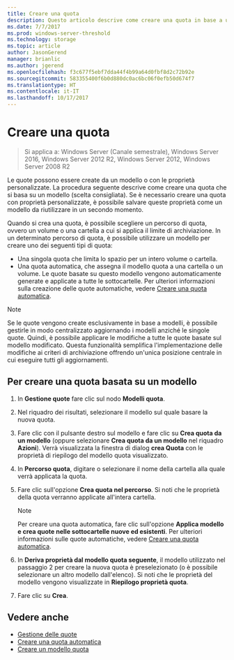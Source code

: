 ```yaml
---
title: Creare una quota
description: Questo articolo descrive come creare una quota in base a un modello
ms.date: 7/7/2017
ms.prod: windows-server-threshold
ms.technology: storage
ms.topic: article
author: JasonGerend
manager: brianlic
ms.author: jgerend
ms.openlocfilehash: f3c677f5ebf7dda44f4b99a64d0fbf8d2c72b92e
ms.sourcegitcommit: 583355400f6b0d880dc0ac6bc06f0efb50d674f7
ms.translationtype: HT
ms.contentlocale: it-IT
ms.lasthandoff: 10/17/2017
---
```

# <a name="create-a-quota"></a>Creare una quota

> Si applica a: Windows Server (Canale semestrale), Windows Server 2016, Windows Server 2012 R2, Windows Server 2012, Windows Server 2008 R2

Le quote possono essere create da un modello o con le proprietà personalizzate. La procedura seguente descrive come creare una quota che si basa su un modello (scelta consigliata). Se è necessario creare una quota con proprietà personalizzate, è possibile salvare queste proprietà come un modello da riutilizzare in un secondo momento.

Quando si crea una quota, è possibile scegliere un percorso di quota, ovvero un volume o una cartella a cui si applica il limite di archiviazione. In un determinato percorso di quota, è possibile utilizzare un modello per creare uno dei seguenti tipi di quota:

-   Una singola quota che limita lo spazio per un intero volume o cartella.
-   Una quota automatica, che assegna il modello quota a una cartella o un volume. Le quote basate su questo modello vengono automaticamente generate e applicate a tutte le sottocartelle. Per ulteriori informazioni sulla creazione delle quote automatiche, vedere [Creare una quota automatica](create-auto-apply-quota.md).


> [!Note]
> Se le quote vengono create esclusivamente in base a modelli, è possibile gestirle in modo centralizzato aggiornando i modelli anziché le singole quote. Quindi, è possibile applicare le modifiche a tutte le quote basate sul modello modificato. Questa funzionalità semplifica l'implementazione delle modifiche ai criteri di archiviazione offrendo un'unica posizione centrale in cui eseguire tutti gli aggiornamenti.

## <a name="to-create-a-quota-that-is-based-on-a-template"></a>Per creare una quota basata su un modello

1.  In **Gestione quote** fare clic sul nodo **Modelli quota**.

2.  Nel riquadro dei risultati, selezionare il modello sul quale basare la nuova quota.

3.  Fare clic con il pulsante destro sul modello e fare clic su **Crea quota da un modello** (oppure selezionare **Crea quota da un modello** nel riquadro **Azioni**). Verrà visualizzata la finestra di dialog **crea Quota** con le proprietà di riepilogo del modello quota visualizzato.

4.  In **Percorso quota**, digitare o selezionare il nome della cartella alla quale verrà applicata la quota.

5.  Fare clic sull'opzione **Crea quota nel percorso**. Si noti che le proprietà della quota verranno applicate all'intera cartella.

     > [!Note]
     > Per creare una quota automatica, fare clic sull'opzione **Applica modello e crea quote nelle sottocartelle nuove ed esistenti**. Per ulteriori informazioni sulle quote automatiche, vedere [Creare una quota automatica](create-auto-apply-quota.md).

6.  In **Deriva proprietà dal modello quota seguente**, il modello utilizzato nel passaggio 2 per creare la nuova quota è preselezionato (o è possibile selezionare un altro modello dall'elenco). Si noti che le proprietà del modello vengono visualizzate in **Riepilogo proprietà quota**.

7.  Fare clic su **Crea**.

## <a name="see-also"></a>Vedere anche

-   [Gestione delle quote](quota-management.md)
-   [Creare una quota automatica](create-auto-apply-quota.md)
-   [Creare un modello quota](create-quota-template.md)


